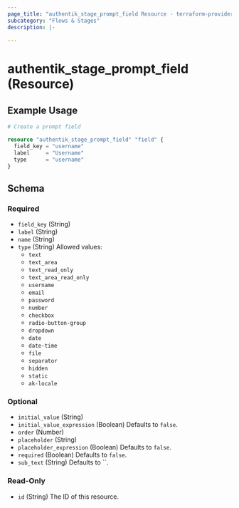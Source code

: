 ```yaml
---
page_title: "authentik_stage_prompt_field Resource - terraform-provider-authentik"
subcategory: "Flows & Stages"
description: |-
  
---
```


# authentik_stage_prompt_field (Resource)



## Example Usage

```terraform
# Create a prompt field

resource "authentik_stage_prompt_field" "field" {
  field_key = "username"
  label     = "Username"
  type      = "username"
}
```

<!-- schema generated by tfplugindocs -->
## Schema

### Required

- `field_key` (String)
- `label` (String)
- `name` (String)
- `type` (String) Allowed values:
  - `text`
  - `text_area`
  - `text_read_only`
  - `text_area_read_only`
  - `username`
  - `email`
  - `password`
  - `number`
  - `checkbox`
  - `radio-button-group`
  - `dropdown`
  - `date`
  - `date-time`
  - `file`
  - `separator`
  - `hidden`
  - `static`
  - `ak-locale`

### Optional

- `initial_value` (String)
- `initial_value_expression` (Boolean) Defaults to `false`.
- `order` (Number)
- `placeholder` (String)
- `placeholder_expression` (Boolean) Defaults to `false`.
- `required` (Boolean) Defaults to `false`.
- `sub_text` (String) Defaults to ``.

### Read-Only

- `id` (String) The ID of this resource.
